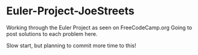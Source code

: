 # Euler-Project-JoeStreets

Working through the Euler Project as seen on FreeCodeCamp.org
Going to post solutions to each problem here.

Slow start, but planning to commit more time to this!
